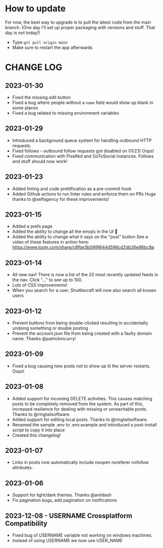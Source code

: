 # How to update

For now, the best way to upgrade is to pull the latest code from the main branch.
(One day I'll set up proper packaging with versions and stuff. That day is not today!)

- Type `git pull origin main`
- Make sure to restart the app afterwards

# CHANGE LOG

## 2023-01-30

- Fixed the missing edit button
- Fixed a bug where people without a `name` field would show up blank in some places
- Fixed a bug related to missing environment variables

## 2023-01-29

- Introduced a background queue system for handling outbound HTTP requests.
- Fixed follows - outbound follow requests got disabled on 01/23! Oops!
- Fixed communication with Pixelfed and GoToSocial instances. Follows and stuff should now work!

## 2023-01-23

- Added linting and code prettification as a pre-commit hook
- Added Github actions to run linter rules and enforce them on PRs
  Huge thanks to @selfagency for these improvements!

## 2023-01-15

- Added a prefs page
- Added the ability to change all the emojis in the UI 👹
- Added the ability to change what it says on the "post" button
  See a video of these features in action here: https://www.loom.com/share/c8fbe3b099f644d596cd2db26e86bc8a

## 2023-01-14

- All new nav! There is now a list of the 20 most recently updated feeds in the nav. Click "..." to see up to 100.
- Lots of CSS improvements!
- When you search for a user, Shuttlecraft will now also search all known users

## 2023-01-12

- Prevent buttons from being double-clicked resulting in accidentally undoing something or double posting
- Prevent the account.json file from being created with a faulty domain name. Thanks @patrickmcurry!

## 2023-01-09

- Fixed a bug causing new posts not to show up til the server restarts. Oops!

## 2023-01-08

- Added support for incoming DELETE activities. This causes matching posts to be completely removed from the system. As part of this, increased resilience for dealing with missing or unreachable posts. Thanks to @ringtailsoftware.
- Added support for editing local posts. Thanks to @ringtailsoftware.
- Renamed the sample .env to .env.example and introduced a post-install script to copy it into place
- Created this changelog!

## 2023-01-07

- Links in posts now automatically include noopen noreferer nofollow attributes.

## 2023-01-06

- Support for light/dark themes. Thanks @anildash
- Fix pagination bugs, add pagination on notifications

## 2023-12-08 - USERNAME Crossplatform Compatibility

- Fixed bug of USERNAME variable not working on windows machines.
- Instead of using USERNAME we now use USER_NAME
